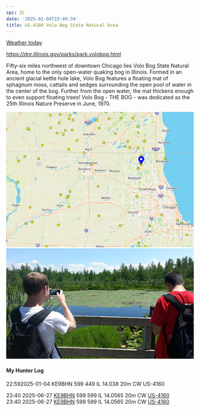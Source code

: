 ```yaml
---
spc: IL
date: '2025-01-04T23:49:34'
title: US-4160 Volo Bog State Natural Area
---
```


[Weather today](https://weawow.com/c4883078)

https://dnr.illinois.gov/parks/park.volobog.html


Fifty-six miles northwest of downtown Chicago lies Volo Bog State Natural Area, home to the only open-water quaking bog in Illinois. Formed in an ancient glacial kettle hole lake, Volo Bog features a floating mat of sphagnum moss, cattails and sedges surrounding the open pool of water in the center of the bog. Further from the open water, the mat thickens enough to even support floating trees!   Volo Bog - THE BOG - was dedicated as the 25th Illinois Nature Preserve in June, 1970.

![pasted_image.png](/static/pasted_image_0080.png)
![pasted_image001.png](/static/pasted_image001_0071.png)





#### My Hunter Log

22:592025-01-04    KE9BHN    599    449    IL    14.038    20m    CW    US-4160

23:40    2025-06-27    [KE9BHN](https://qrz.com/db/KE9BHN)    599    599    IL    14.0565    20m    CW    [US-4160](https://pota.app/#/park/US-4160)
<BR>23:40	2025-06-27	[KE9BHN](https://qrz.com/db/KE9BHN)	599	599	IL	14.0565	20m	CW	[US-4160](https://pota.app/#/park/US-4160)